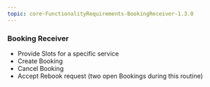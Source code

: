 ```yaml
---
topic: core-FunctionalityRequirements-BookingReceiver-1.3.0
---
```


### Booking Receiver 

- Provide Slots for a specific service 
- Create Booking 
- Cancel Booking 
- Accept Rebook request (two open Bookings during this routine)

<br>
